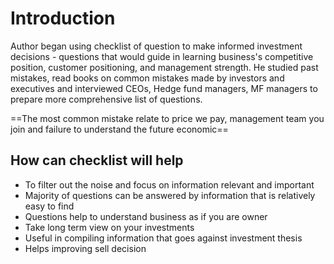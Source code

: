# Introduction
Author began using checklist of question to make informed investment decisions - questions that would guide in learning business's competitive position, customer positioning, and management strength. He studied past mistakes, read books on common mistakes made by investors and executives and interviewed CEOs, Hedge fund managers, MF managers to prepare more comprehensive list of questions.

==The most common mistake relate to price we pay, management team you join and failure to understand the future economic==

## How can checklist will help
- To filter out the noise and focus on information relevant and important
- Majority of questions can be answered by information that is relatively easy to find
- Questions help to understand business as if you are owner
- Take long term view on your investments
- Useful in compiling information that goes against investment thesis
- Helps improving sell decision

<!--stackedit_data:
eyJoaXN0b3J5IjpbLTgzNDIzNDAxMSwtMTg3NzgyNjgyNl19
-->